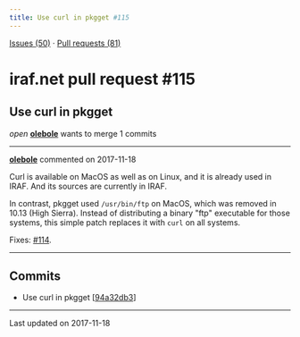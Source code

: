 ```yaml
---
title: Use curl in pkgget #115
---
```


[Issues (50)](https://iraf-community.github.io/iraf-v216/issues) · [Pull requests (81)](https://iraf-community.github.io/iraf-v216/issues/pulls)

# iraf.net pull request #115
## Use curl in pkgget
*open* **[olebole](https://github.com/olebole)** wants to merge 1 commits

- - - -

**[olebole](https://github.com/olebole)** commented on 2017-11-18

Curl is available on MacOS as well as on Linux, and it is already used in IRAF. And its sources are currently in IRAF.  
  
In contrast, pkgget used `/usr/bin/ftp` on MacOS, which was removed in 10.13 (High Sierra). Instead of distributing a binary "ftp" executable for those systems, this simple patch replaces it with `curl` on all systems.  
  
Fixes: [#114](https://iraf-community.github.io/iraf-v216/issues/114).
- - - -

## Commits

* Use curl in pkgget [[94a32db3](https://github.com/iraf-community/iraf/commit/94a32db3aff06cc6395a5250a345be28eea68695)]

- - - -

Last updated on 2017-11-18
